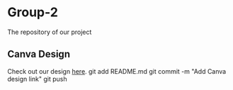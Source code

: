 # Group-2
The repository of our project
## Canva Design

Check out our design [here](https://www.canva.com/your-design-link).
git add README.md
git commit -m "Add Canva design link"
git push
